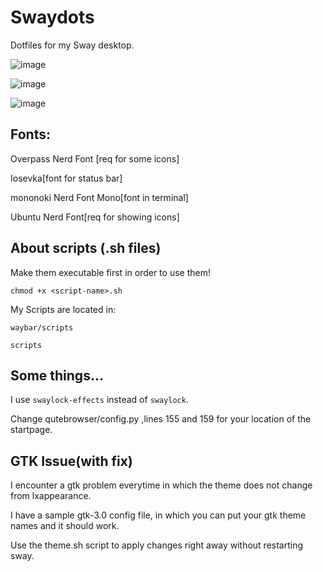 # Swaydots
Dotfiles for my Sway desktop. 


![image](https://user-images.githubusercontent.com/97210788/148987607-c760fdb6-e8c2-444b-ad55-2b19a134ca42.png)

![image](https://user-images.githubusercontent.com/97210788/148987103-fb7e761c-9030-4c9c-9797-af07c9f0a5e1.png)

![image](https://user-images.githubusercontent.com/97210788/148987373-b522e715-634f-4917-8a24-d3989b8a7c30.png)

## Fonts:

Overpass Nerd Font [req for some icons]

Iosevka[font for status bar]

mononoki Nerd Font Mono[font in terminal]

Ubuntu Nerd Font[req for showing icons]

## About scripts (.sh files)

Make them executable first in order to use them! 

```chmod +x <script-name>.sh```

My Scripts are located in:

`waybar/scripts`

`scripts`
  
## Some things...
  
I use `swaylock-effects` instead of `swaylock`.

Change qutebrowser/config.py ,lines 155 and 159 for your location of the startpage.

## GTK Issue(with fix)

I encounter a gtk problem everytime in which the theme does not change from lxappearance.

I have a sample gtk-3.0 config file, in which you can put your gtk theme names and it should work.

Use the theme.sh script to apply changes right away without restarting sway.
